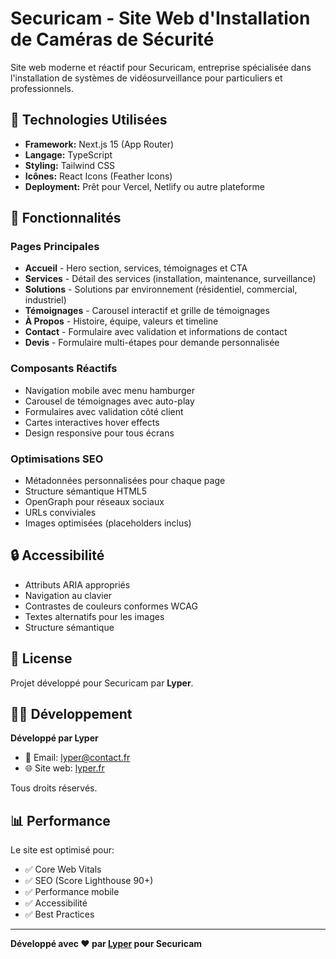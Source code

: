 # Securicam - Site Web d'Installation de Caméras de Sécurité

Site web moderne et réactif pour Securicam, entreprise spécialisée dans l'installation de systèmes de vidéosurveillance pour particuliers et professionnels.

## 🚀 Technologies Utilisées

- **Framework:** Next.js 15 (App Router)
- **Langage:** TypeScript
- **Styling:** Tailwind CSS
- **Icônes:** React Icons (Feather Icons)
- **Deployment:** Prêt pour Vercel, Netlify ou autre plateforme

## 🎨 Fonctionnalités

### Pages Principales
- **Accueil** - Hero section, services, témoignages et CTA
- **Services** - Détail des services (installation, maintenance, surveillance)
- **Solutions** - Solutions par environnement (résidentiel, commercial, industriel)
- **Témoignages** - Carousel interactif et grille de témoignages
- **À Propos** - Histoire, équipe, valeurs et timeline
- **Contact** - Formulaire avec validation et informations de contact
- **Devis** - Formulaire multi-étapes pour demande personnalisée

### Composants Réactifs
- Navigation mobile avec menu hamburger
- Carousel de témoignages avec auto-play
- Formulaires avec validation côté client
- Cartes interactives hover effects
- Design responsive pour tous écrans

### Optimisations SEO
- Métadonnées personnalisées pour chaque page
- Structure sémantique HTML5
- OpenGraph pour réseaux sociaux
- URLs conviviales
- Images optimisées (placeholders inclus)

## 🔒 Accessibilité

- Attributs ARIA appropriés
- Navigation au clavier
- Contrastes de couleurs conformes WCAG
- Textes alternatifs pour les images
- Structure sémantique

## 📄 License

Projet développé pour Securicam par **Lyper**.

## 👨‍💻 Développement

**Développé par Lyper**
- 📧 Email: [lyper@contact.fr](mailto:lyper@contact.fr)
- 🌐 Site web: [lyper.fr](https://lyper.fr)

Tous droits réservés.

## 📊 Performance

Le site est optimisé pour:
- ✅ Core Web Vitals
- ✅ SEO (Score Lighthouse 90+)
- ✅ Performance mobile
- ✅ Accessibilité
- ✅ Best Practices

---

**Développé avec ❤️ par [Lyper](https://lyper.fr) pour Securicam**